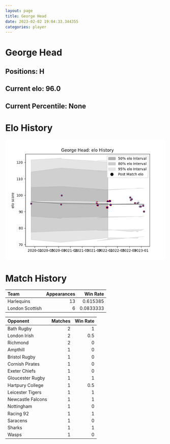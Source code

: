 ```yaml
---  
layout: page  
title: George Head  
date: 2023-02-02 19:04:33.344355  
categories: player  
---
```

# George Head

## Positions: H

## Current elo: 96.0

## Current Percentile: None

# Elo History


![elo history](history_GeorgeHead.png)
# Match History


| Team            |   Appearances |   Win Rate |
|:----------------|--------------:|-----------:|
| Harlequins      |            13 |  0.615385  |
| London Scottish |             6 |  0.0833333 |

| Opponent          |   Matches |   Win Rate |
|:------------------|----------:|-----------:|
| Bath Rugby        |         2 |        1   |
| London Irish      |         2 |        0.5 |
| Richmond          |         2 |        0   |
| Ampthill          |         1 |        0   |
| Bristol Rugby     |         1 |        0   |
| Cornish Pirates   |         1 |        0   |
| Exeter Chiefs     |         1 |        0   |
| Gloucester Rugby  |         1 |        1   |
| Hartpury College  |         1 |        0.5 |
| Leicester Tigers  |         1 |        1   |
| Newcastle Falcons |         1 |        1   |
| Nottingham        |         1 |        0   |
| Racing 92         |         1 |        1   |
| Saracens          |         1 |        0   |
| Sharks            |         1 |        1   |
| Wasps             |         1 |        0   |